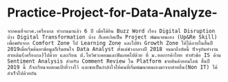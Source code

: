 # Practice-Project-for-Data-Analyze-
    จากคนที่จบวศ.เครื่องกล ทำงานมาแล้ว 6 ปี เมื่อได้ยิน Buzz Word เรื่อง Digital Disruption บ้าง Digital Transformation บ้าง ก็เลยเกิดเป็น Project พัฒนาตนเอง (Up&Re Skill) เพื่อขยับจาก Comfort Zone ไป Learning Zone และไปยัง Growth Zone ให้ได้ภายในสิ้นปี 2019เมื่อเริ่มค้นหาข้อมูลก็เริ่มสนใจ Data Analyst ตั้งแต่ช่วงกลางปี 2018 จนมาถึงบัดนี้ ปัจจุบันทำงานสายเดิม(เครื่องกล)ไปด้วย และเรียน ป.โทวิศวะคอมและฟินเทคไปด้วย ที่ ม.หอการค้าไทย ทำหัวข้อ IS ด้าน Sentiment Analysis สำหรับ Comment Review ใน Platform ขายสินค้าออนไลน์ สิ้นปี 2019 นี้ ก็จะเรียนจบตามเป้าที่วางไว้ และขอเป็นกำลังใจให้คนที่เริ่มพํฒนาตนเองมาจากสายอื่น(Non IT) ได้สำเร็จไปด้วยกัน
